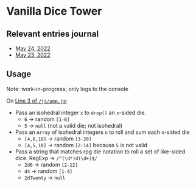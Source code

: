 # Vanilla Dice Tower
## Relevant entries journal 
- [May 24, 2022](https://github.com/acidtone/code-journal#may-24-2022)
- [May 23, 2022](https://github.com/acidtone/code-journal#may-23-2022)

## Usage
Note: work-in-progress; only logs to the console

On [Line 3 of `/js/app.js`](https://github.com/acidtone/dice-tower-vanilla/blob/2cc8b7d9cef1659410c3f661195f0ccf0fdb030e/js/app.js#L3):
- Pass an isohedral integer `x` to `drop()` an `x`-sided die.
    - `6` -> random `[1-6]`
    - `5` -> `null` (not a valid die; not isohedral)
- Pass an `Array` of isohedral integers `n` to roll and sum each `n`-sided die
    - `[4,6,10]` -> random `[3-20]`
    - `[4,5,10]` -> random `[2-14]` because `5` is not valid
- Pass a string that matches rpg die notation to roll a set of like-sided dice. RegExp -> `/^(\d*)d(\d+)$/`
    - `2d6` -> random `[2-12]`
    - `d4` -> random `[1-4]`
    - `2dTwenty` -> `null`